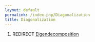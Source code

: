 ```yaml
---
layout: default
permalink: /index.php/Diagonalization
title: Diagonalization
---
```

1. REDIRECT [Eigendecomposition](Eigendecomposition)